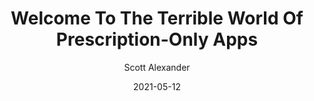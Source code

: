 ---
layout: podcast
title: "Welcome To The Terrible World Of Prescription-Only Apps"
author: Scott Alexander
description: https://astralcodexten.substack.com/p/welcome-to-the-terrible-world-of
date: 2021-05-12
length: 3519499
duration: 880
guid: welcome-to-the-terrible-world-of
---
